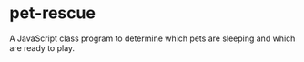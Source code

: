 # pet-rescue
A JavaScript class program to determine which pets are sleeping and which are ready to play.
